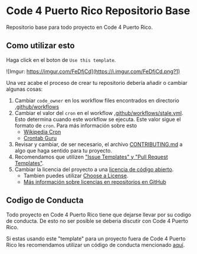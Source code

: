 # Code 4 Puerto Rico Repositorio Base

Repositorio base para todo proyecto en Code 4 Puerto Rico.

## Como utilizar esto

Haga click en el boton de `Use this template`.

![Imgur: https://imgur.com/FeDfjCd](https://i.imgur.com/FeDfjCd.png?1)

Una vez acabe el proceso de crear tu repositorio debería añadir o cambiar algunas cosas:

1. Cambiar `code_owner` en los workflow files encontrados en directorio [.github/workflows](.github/workflows)
2. Cambiar el valor del `cron` en el workflow [.github/workflows/stale.yml](.github/workflows/stale.yml#L6). Esto determina cuando este workflow se ejecuta. Este valor sigue el formato de `cron`. Para más información sobre esto
    - [Wikipedia Cron](https://en.wikipedia.org/wiki/Cron)
    - [Crontab Guru](https://crontab.guru/)
3. Revisar y cambiar, de ser necesario, el archivo [CONTRIBUTING.md](CONTRIBUTING.md) a algo que haga sentido para tu proyecto.
4. Recomendamos que utilizen ["Issue Templates" y "Pull Request Templates"](https://help.github.com/en/github/building-a-strong-community/using-templates-to-encourage-useful-issues-and-pull-requests).
5. Cambiar la licencia del proyecto a una [licencia de código abierto](https://opensource.org/licenses).
    - Tambien puedes utilizar [Choose a License](https://choosealicense.com/).
    - [Más información sobre licencias en repositorios en GitHub](https://help.github.com/en/github/creating-cloning-and-archiving-repositories/licensing-a-repository#where-does-the-license-live-on-my-repository)

## Codigo de Conducta

Todo proyecto en Code 4 Puerto Rico tiene que dejarse llevar por su codigo de conducta. De esto no ser posible se deberia discutir con Code 4 Puerto Rico.

Si estas usando este "template" para un proyecto fuera de Code 4 Puerto Rico les recomendamos utilizar un código de conducta mencionado [aquí](https://opensource.guide/code-of-conduct/).
